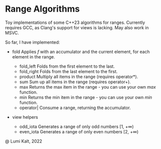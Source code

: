 # Range Algorithms

Toy implementations of some C++23 algorithms for ranges.
Currently requires GCC, as Clang's support for views is lacking.
May also work in MSVC.

So far, I have implemented:

- fold                          Applies *f* with an accumulator and the current element, for each element in the range.
  - fold_left                   Folds from the first element to the last.
  - fold_right                  Folds from the last element to the first.
  - product                     Multiply all items in the range (requires operator\*).
  - sum                         Sum up all items in the range (requires operator+).
  - max                         Returns the max item in the range - you can use your own *max* function.
  - min                         Returns the min item in the range - you can use your own *min* function.
  - operator|                   Consume a range, returning the accumulator.

- view helpers
  - odd_iota                    Generates a range of only odd numbers  [1, +∞)
  - even_iota                   Generates a range of only even numbers [2, +∞)


@ Lumi Kalt, 2022
